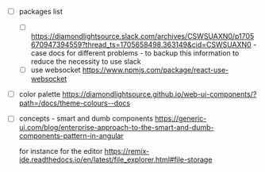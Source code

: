 
- [ ] packages list

  - [ ] <https://diamondlightsource.slack.com/archives/CSWSUAXN0/p1705670947394559?thread_ts=1705658498.363149&cid=CSWSUAXN0> - case docs for different problems - to backup this information to reduce the necessity to use slack
  - [ ] use websocket <https://www.npmjs.com/package/react-use-websocket>

- [ ] color palette <https://diamondlightsource.github.io/web-ui-components/?path=/docs/theme-colours--docs>
- [ ] concepts - smart and dumb components
      <https://generic-ui.com/blog/enterprise-approach-to-the-smart-and-dumb-components-pattern-in-angular>

  for instance for the editor
  <https://remix-ide.readthedocs.io/en/latest/file_explorer.html#file-storage>